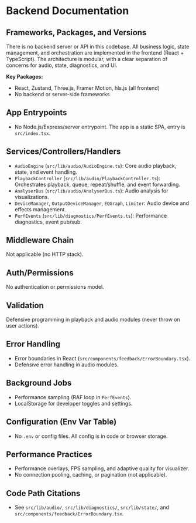 # Backend Documentation

## Frameworks, Packages, and Versions

There is no backend server or API in this codebase. All business logic, state management, and orchestration are implemented in the frontend (React + TypeScript). The architecture is modular, with a clear separation of concerns for audio, state, diagnostics, and UI.

**Key Packages:**

- React, Zustand, Three.js, Framer Motion, hls.js (all frontend)
- No backend or server-side frameworks

## App Entrypoints

- No Node.js/Express/server entrypoint. The app is a static SPA, entry is `src/index.tsx`.

## Services/Controllers/Handlers

- `AudioEngine` (`src/lib/audio/AudioEngine.ts`): Core audio playback, state, and event handling.
- `PlaybackController` (`src/lib/audio/PlaybackController.ts`): Orchestrates playback, queue, repeat/shuffle, and event forwarding.
- `AnalyserBus` (`src/lib/audio/AnalyserBus.ts`): Audio analysis for visualizations.
- `DeviceManager`, `OutputDeviceManager`, `EQGraph`, `Limiter`: Audio device and effects management.
- `PerfEvents` (`src/lib/diagnostics/PerfEvents.ts`): Performance diagnostics, event pub/sub.

## Middleware Chain

Not applicable (no HTTP stack).

## Auth/Permissions

No authentication or permissions model.

## Validation

Defensive programming in playback and audio modules (never throw on user actions).

## Error Handling

- Error boundaries in React (`src/components/feedback/ErrorBoundary.tsx`).
- Defensive error handling in audio modules.

## Background Jobs

- Performance sampling (RAF loop in `PerfEvents`).
- LocalStorage for developer toggles and settings.

## Configuration (Env Var Table)

- No `.env` or config files. All config is in code or browser storage.

## Performance Practices

- Performance overlays, FPS sampling, and adaptive quality for visualizer.
- No connection pooling, caching, or pagination (not applicable).

## Code Path Citations

- See `src/lib/audio/`, `src/lib/diagnostics/`, `src/lib/state/`, and `src/components/feedback/ErrorBoundary.tsx`.
